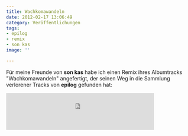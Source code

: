 ```yaml
---
title: Wachkomawandeln
date: 2012-02-17 13:06:49
category: Veröffentlichungen
tags:
- epilog
- remix
- son kas
image: ''

---
```


Für meine Freunde von **son kas** habe ich einen Remix ihres Albumtracks "Wachkomawandeln" angefertigt, der seinen Weg in die Sammlung verlorener Tracks von **epilog** gefunden hat:  
<iframe width="400" height="100" style="position: relative; display: block; width: 400px; height: 100px;" src="http://bandcamp.com/EmbeddedPlayer/v=2/track=2523716287/size=venti/bgcol=FFFFFF/linkcol=E60000/" allowtransparency="true" frameborder="0"></iframe>
